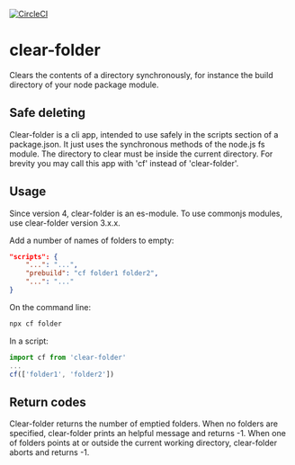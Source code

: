 [![CircleCI](https://circleci.com/gh/ovanderzee/clear-folder/tree/main.svg?style=svg)](https://circleci.com/gh/ovanderzee/clear-folder/?branch=main)

# clear-folder
Clears the contents of a directory synchronously,
for instance the build directory of your node package module.

## Safe deleting
Clear-folder is a cli app,
intended to use safely in the scripts section of a package.json.
It just uses the synchronous methods of the node.js fs module.
The directory to clear must be inside the current directory.
For brevity you may call this app with 'cf' instead of 'clear-folder'.

## Usage
Since version 4, clear-folder is an es-module.
To use commonjs modules, use clear-folder version 3.x.x.

Add a number of names of folders to empty:

```json
"scripts": {
    "...": "...",
    "prebuild": "cf folder1 folder2",
    "...": "..."
}
```

On the command line:

```sh
npx cf folder
```

In a script:

```js
import cf from 'clear-folder'
...
cf(['folder1', 'folder2'])
```

## Return codes

Clear-folder returns the number of emptied folders.
When no folders are specified, clear-folder prints an helpful message and returns -1.
When one of folders points at or outside the current working directory, clear-folder aborts and returns -1.

